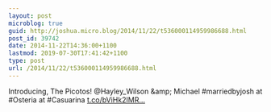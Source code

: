 ```yaml
---
layout: post
microblog: true
guid: http://joshua.micro.blog/2014/11/22/t536000114959986688.html
post_id: 39742
date: 2014-11-22T14:36:00+1100
lastmod: 2019-07-30T17:41:42+1100
type: post
url: /2014/11/22/t536000114959986688.html
---
```

Introducing, The Picotos! @Hayley_Wilson &amp;amp; Michael #marriedbyjosh at #Osteria at #Casuarina [t.co/bViHk2IMR...](http://t.co/bViHk2IMRI)
